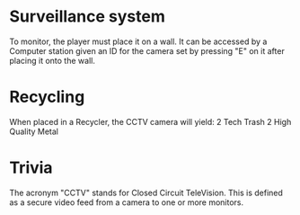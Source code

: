 # Surveillance system

To monitor, the player must place it on a wall. It can be accessed by a Computer station given an ID for the camera set by pressing "E" on it after placing it onto the wall. 
# Recycling

When placed in a Recycler, the CCTV camera will yield:
2 Tech Trash
2 High Quality Metal
# Trivia

The acronym "CCTV" stands for Closed Circuit TeleVision. This is defined as a secure video feed from a camera to one or more monitors.

